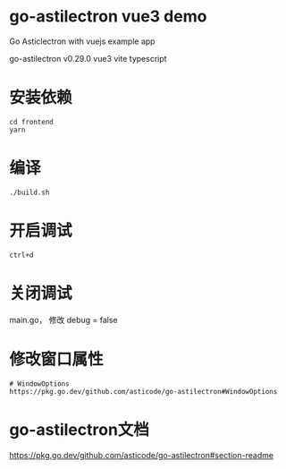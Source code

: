 # go-astilectron vue3 demo
Go Asticlectron with vuejs example app

go-astilectron v0.29.0
vue3
vite
typescript

# 安装依赖
```
cd frontend
yarn
```

# 编译
```
./build.sh
```

# 开启调试 
`ctrl+d`

# 关闭调试
main.go， 修改 debug = false

# 修改窗口属性
```
# WindowOptions
https://pkg.go.dev/github.com/asticode/go-astilectron#WindowOptions
```


# go-astilectron文档
https://pkg.go.dev/github.com/asticode/go-astilectron#section-readme

